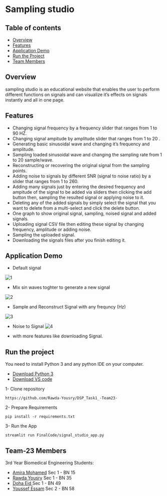 # Sampling studio
## Table of contents

- [Overview](#Overview)
- [Features](#Features)
- [Application Demo](#application-demo)
- [Run the Project](#run-the-project)
- [Team Members](#team-23-members)

## Overview 
sampling studio is an educational website that enables the user to perform different functions on signals and can visualize it’s effects on signals instantly and all in one page.

## Features 
* Changing signal frequency by a frequency slider that ranges from 1 to 90 HZ.
* Changing signal ampitude by amplitude slider that ranges from 1 to 20 .
* Generating basic sinusoidal wave and changing it’s frequency and amplitude.
* Sampling loaded sinusoidal wave and changing the sampling rate from 1 to 20 sample/wave.
* Reconstructing or recovering the original signal from the sampling points.
* Adding noise to signals by different SNR (signal to noise ratio) by a slider that ranges from 1 to 260.
* Adding many signals just by entering the desired frequency and ampitude of the signal to be added via sliders then clicking the add button then, sampling the resulted signal or applying noise to it.
* Deleting any of the added signals by simply select the signal that you want to delete from a multi-select and click the delete button.
* One graph to show original signal, sampling, noised signal and added signals.
* Uploading signal CSV file then editing these signal by changing frequency, amplitude or adding noise.
* Sampling the uploaded signal.
* Downloading the signals files after you finish editing it.

## Application Demo
- Default signal

![1](https://i.im.ge/2022/11/02/2VS7fM.Sampling-studio.png)











- Mix sin waves toghter to generate a new signal

![2](https://i.im.ge/2022/11/02/2VSL5D.mix-sins.png)










- Sample and Reconstruct Signal with any frequncy (Hz)

![3](https://i.im.ge/2022/11/02/2VSCQT.samplig.png)










- Noise to Signal
![4](https://i.im.ge/2022/11/02/2VSGRD.noise.png)











- with more features like downloading Signal.


## Run the project
You need to install Python 3 and any python IDE on your computer.
- [Download Python 3](https://www.python.org/downloads/)
- [Download VS code](hhttps://code.visualstudio.com/download)

1- Clone repository
```
https://github.com/Rawda-Yousry/DSP_Task1_-Team23-

```
2- Prepare Requirements
```
pip install -r requirements.txt
```

3- Run the App
```
streamlit run FinalCode/signal_studio_app.py
```

## Team-23 Members

3rd Year Biomedical Engineering Students:

- [Amira Mohamed](https://github.com/AmeeraMOhammed)  Sec 1 - BN 15
- [Rawda Yousry](https://github.com/Rawda-Yousry) Sec 1 - BN 35
- [Doha Eid ](https://github.com/doha-eid)  Sec 1 - BN 49
- [Youssef Essam](https://github.com/jooo71)  Sec 2 - BN 58


